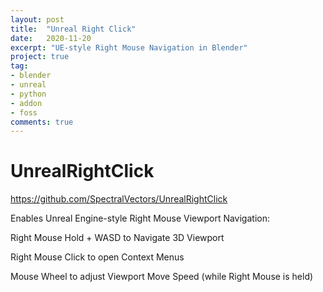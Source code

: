 ```yaml
---
layout: post
title:  "Unreal Right Click"
date:   2020-11-20
excerpt: "UE-style Right Mouse Navigation in Blender"
project: true
tag:
- blender 
- unreal
- python
- addon
- foss
comments: true
---
```

    
# UnrealRightClick

https://github.com/SpectralVectors/UnrealRightClick

Enables Unreal Engine-style Right Mouse Viewport Navigation:

Right Mouse Hold + WASD to Navigate 3D Viewport

Right Mouse Click to open Context Menus

Mouse Wheel to adjust Viewport Move Speed (while Right Mouse is held)


